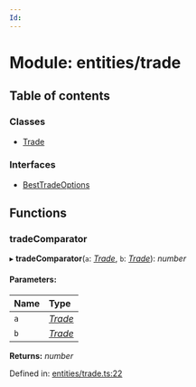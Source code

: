 ```yaml
---
Id: 
---
```


# Module: entities/trade

## Table of contents

### Classes

- [Trade](../classes/entities_trade.trade.md)

### Interfaces

- [BestTradeOptions](../interfaces/entities_trade.besttradeoptions.md)

## Functions

### tradeComparator

▸ **tradeComparator**(`a`: [*Trade*](../classes/entities_trade.trade.md), `b`: [*Trade*](../classes/entities_trade.trade.md)): *number*

#### Parameters:

| Name | Type |
| :------ | :------ |
| `a` | [*Trade*](../classes/entities_trade.trade.md) |
| `b` | [*Trade*](../classes/entities_trade.trade.md) |

**Returns:** *number*

Defined in: [entities/trade.ts:22](https://github.com/Uniswap/uniswap-v3-sdk/blob/4a7e393/src/entities/trade.ts#L22)
